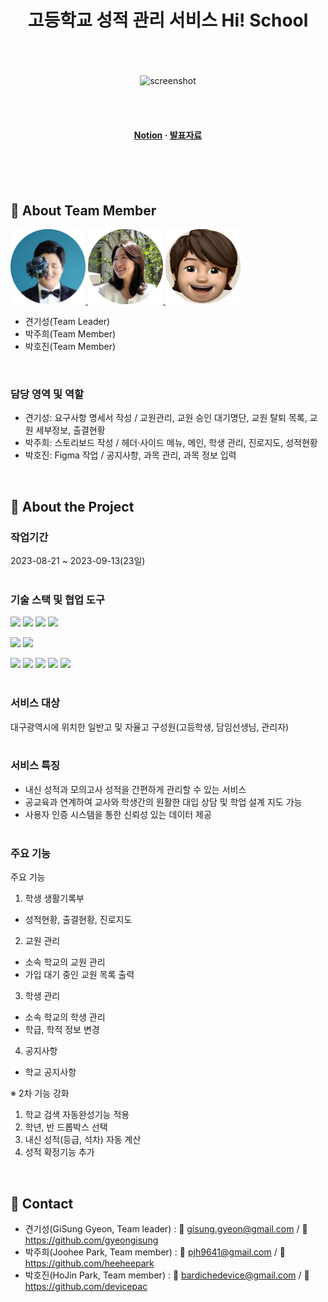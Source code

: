 <div align="center">

  <h1>고등학교 성적 관리 서비스 Hi! School</h1>
  <br><br><br>
  
  
<!-- Badges -->
<!-- Screenshots -->

<div align="center"> 
  <img src="assets/1.시안.png" alt="screenshot" />
</div>

<br><br>

<h4>
    <a href="https://faithful-creature-4f3.notion.site/Hi-School-bda01938369343ef83967c966a44a6c9">Notion</a>
  <span> · </span>
    <a href="https://www.canva.com/design/DAFuBTKIQvg/pB7e-eaxjBTsrvQCV67IGQ/view?utm_content=DAFuBTKIQvg&utm_campaign=designshare&utm_medium=link&utm_source=publishsharelink">발표자료</a>
  </h4>
</div>

<br /><br><br>

<!-- TechStack -->

## :space_invader: About Team Member


<a href="https://github.com/gyeongisung">
<img src="/src/assets/developer2.png" width="120px" height="120px">
</a>
<a href="https://github.com/heeheepark">
  <img src="/src/assets/developer1.png" width="120px" height="120px"/>
</a>
<a href="https://github.com/devicepac">
<img src="/src/assets/developer3.png" width="120px" height="120px">
</a>

- 견기성(Team Leader)
- 박주희(Team Member)
- 박호진(Team Member)

<br>

### 담당 영역 및 역할

- 견기성: 요구사항 명세서 작성 / 교원관리, 교원 승인 대기명단, 교원 탈퇴 목록, 교원 세부정보, 출결현황
- 박주희: 스토리보드 작성 / 헤더·사이드 메뉴, 메인, 학생 관리, 진로지도, 성적현황
- 박호진: Figma 작업 / 공지사항, 과목 관리, 과목 정보 입력

<br>
<!-- About the Project -->

## :star2: About the Project

### 작업기간

2023-08-21 ~ 2023-09-13(23일)
<br><br>

<!-- Getting Started -->

### 기술 스택 및 협업 도구

<img src="https://img.shields.io/badge/React-61DAFB?style=flat&logo=React&logoColor=white" /> <img src="https://img.shields.io/badge/HTML5-E34F26?style=flat&logo=HTML5&logoColor=white" /> <img src="https://img.shields.io/badge/CSS3-1572B6?style=flat&logo=CSS3&logoColor=white" /> <img src="https://img.shields.io/badge/JavaScript-F7DF1E?style=flat&logo=JavaScript&logoColor=white" /> 

<img src="https://img.shields.io/badge/Styled_component-DB7093?style=flat&logo=styledcomponents&logoColor=white" /> <img src="https://img.shields.io/badge/fontawesome-528DD7?style=flat&logo=fontawesome&logoColor=white" /> 


<img src="https://img.shields.io/badge/GitHub-181717?style=flat&logo=GitHub&logoColor=white" /> <img src="https://img.shields.io/badge/Sourcetree-0052CC?style=flat&logo=Sourcetree&logoColor=white" /> <img src="https://img.shields.io/badge/Slack-4A154B?style=flat&logo=Slack&logoColor=white" /> <img src="https://img.shields.io/badge/Notion-000000?style=flat&logo=Notion&logoColor=white" />  <img src="https://img.shields.io/badge/Figma-F24E1E?style=flat&logo=Figma&logoColor=white" /> 
<br><br>

<!-- Features -->

### 서비스 대상

대구광역시에 위치한 일반고 및 자율고 구성원(고등학생, 담임선생님, 관리자)
  <br><br>

### 서비스 특징

- 내신 성적과 모의고사 성적을 간편하게 관리할 수 있는 서비스
- 공교육과 연계하여 교사와 학생간의 원활한 대입 상담 및 학업 설계 지도 가능
- 사용자 인증 시스템을 통한 신뢰성 있는 데이터 제공
  <br><br>

### 주요 기능
주요 기능
1. 학생 생활기록부
 - 성적현황, 출결현황, 진로지도
2. 교원 관리
 - 소속 학교의 교원 관리
 - 가입 대기 중인 교원 목록 출력
3. 학생 관리
 - 소속 학교의 학생 관리
 - 학급, 학적 정보 변경
4. 공지사항
 - 학교 공지사항

※ 2차 기능 강화
 1. 학교 검색 자동완성기능 적용
 2. 학년, 반 드롭박스 선택
 3. 내신 성적(등급, 석차) 자동 계산
 4. 성적 확정기능 추가
  <br>

## :handshake: Contact

- 견기성(GiSung Gyeon, Team leader) : 📨 gisung.gyeon@gmail.com / 🔗 https://github.com/gyeongisung
- 박주희(Joohee Park, Team member) : 📨 pjh9641@gmail.com / 🔗 https://github.com/heeheepark
- 박호진(HoJin Park, Team member) : 📨 bardichedevice@gmail.com / 🔗 https://github.com/devicepac
